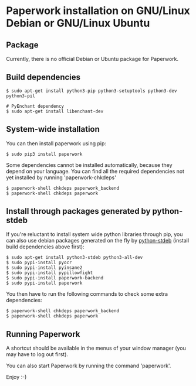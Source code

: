 # Paperwork installation on GNU/Linux Debian or GNU/Linux Ubuntu


## Package

Currently, there is no official Debian or Ubuntu package for Paperwork.


## Build dependencies

    $ sudo apt-get install python3-pip python3-setuptools python3-dev python3-pil

    # PyEnchant dependency
    $ sudo apt-get install libenchant-dev


## System-wide installation

You can then install paperwork using pip:

    $ sudo pip3 install paperwork

Some dependencies cannot be installed automatically, because they depend on
your language. You can find all the required dependencies not yet installed by
running 'paperwork-chkdeps'

    $ paperwork-shell chkdeps paperwork_backend
    $ paperwork-shell chkdeps paperwork


## Install through packages generated by python-stdeb

If you're reluctant to install system wide python libraries through pip, you can also use debian packages generated on the fly by [python-stdeb](https://pypi.python.org/pypi/stdeb) (install build dependencies above first):

    $ sudo apt-get install python3-stdeb python3-all-dev
    $ sudo pypi-install pyocr
    $ sudo pypi-install pyinsane2
    $ sudo pypi-install pypillowfight
    $ sudo pypi-install paperwork-backend
    $ sudo pypi-install paperwork

You then have to run the following commands to check some extra dependencies:

    $ paperwork-shell chkdeps paperwork_backend
    $ paperwork-shell chkdeps paperwork


## Running Paperwork

A shortcut should be available in the menus of your window manager (you may
have to log out first).

You can also start Paperwork by running the command 'paperwork'.

Enjoy :-)
